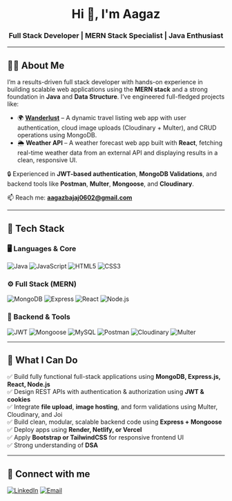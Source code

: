 <h1 align="center">Hi 👋, I'm Aagaz</h1>
<h3 align="center">Full Stack Developer | MERN Stack Specialist | Java Enthusiast</h3>

---

## 🧑‍💻 About Me

I’m a results-driven full stack developer with hands-on experience in building scalable web applications using the **MERN stack** and a strong foundation in **Java** and **Data Structure**. I’ve engineered full-fledged projects like:

- 🌍 **[Wanderlust](https://github.com/aagazxbajaj/wander-lust)** – A dynamic travel listing web app with user authentication, cloud image uploads (Cloudinary + Multer), and CRUD operations using MongoDB.
- 🌦️ **Weather API** – A weather forecast web app built with **React**, fetching real-time weather data from an external API and displaying results in a clean, responsive UI.


🔒 Experienced in **JWT-based authentication**, **MongoDB Validations**, and backend tools like **Postman**, **Multer**, **Mongoose**, and **Cloudinary**.

📫 Reach me: **aagazbajaj0602@gmail.com**

---

## 🚀 Tech Stack

### 🖥️ Languages & Core
![Java](https://img.shields.io/badge/-Java-007396?style=flat-square&logo=java)
![JavaScript](https://img.shields.io/badge/-JavaScript-F7DF1E?style=flat-square&logo=javascript&logoColor=black)
![HTML5](https://img.shields.io/badge/-HTML5-E34F26?style=flat-square&logo=html5&logoColor=white)
![CSS3](https://img.shields.io/badge/-CSS3-1572B6?style=flat-square&logo=css3)

### ⚙️ Full Stack (MERN)
![MongoDB](https://img.shields.io/badge/-MongoDB-4EA94B?style=flat-square&logo=mongodb&logoColor=white)
![Express](https://img.shields.io/badge/-Express.js-000000?style=flat-square&logo=express)
![React](https://img.shields.io/badge/-React-61DAFB?style=flat-square&logo=react)
![Node.js](https://img.shields.io/badge/-Node.js-339933?style=flat-square&logo=node.js)

### 🔐 Backend & Tools
![JWT](https://img.shields.io/badge/-JWT-black?style=flat-square&logo=jsonwebtokens)
![Mongoose](https://img.shields.io/badge/-Mongoose-880000?style=flat-square)
![MySQL](https://img.shields.io/badge/-MySQL-4479A1?style=flat-square&logo=mysql)
![Postman](https://img.shields.io/badge/-Postman-FF6C37?style=flat-square&logo=postman)
![Cloudinary](https://img.shields.io/badge/-Cloudinary-3448C5?style=flat-square&logo=cloudinary)
![Multer](https://img.shields.io/badge/-Multer-yellow?style=flat-square)

---

## 💼 What I Can Do

✅ Build fully functional full-stack applications using **MongoDB, Express.js, React, Node.js**  
✅ Design REST APIs with authentication & authorization using **JWT & cookies**  
✅ Integrate **file upload**, **image hosting**, and form validations using Multer, Cloudinary, and Joi  
✅ Build clean, modular, scalable backend code using **Express + Mongoose**  
✅ Deploy apps using **Render, Netlify, or Vercel**  
✅ Apply **Bootstrap or TailwindCSS** for responsive frontend UI  
✅ Strong understanding of **DSA**  

---

## 🔗 Connect with me

[![LinkedIn](https://img.shields.io/badge/-LinkedIn-blue?style=flat-square&logo=linkedin)](https://www.linkedin.com/in/aagazxbajaj)
[![Email](https://img.shields.io/badge/-aagazbajaj0602@gmail.com-c14438?style=flat-square&logo=gmail&logoColor=white)](mailto:aagzbajaj0602@gmail.com)
